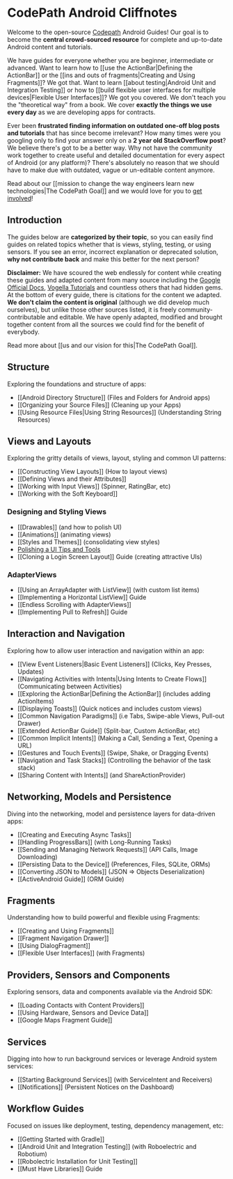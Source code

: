 # CodePath Android Cliffnotes

Welcome to the open-source [Codepath](http://thecodepath.com) Android Guides! Our goal is to become the **central crowd-sourced resource** for complete and up-to-date Android content and tutorials. 

We have guides for everyone whether you are beginner, intermediate or advanced. Want to learn how to [[use the ActionBar|Defining the ActionBar]] or the [[ins and outs of fragments|Creating and Using Fragments]]? We got that. Want to learn [[about testing|Android Unit and Integration Testing]] or how to [[build flexible user interfaces for multiple devices|Flexible User Interfaces]]? We got you covered. We don't teach you the "theoretical way" from a book. We cover **exactly the things we use every day** as we are developing apps for contracts.

Ever been **frustrated finding information on outdated one-off blog posts and tutorials** that has since become irrelevant? How many times were you googling only to find your answer only on a **2 year old StackOverflow post**? We believe there's got to be a better way. Why not have the community work together to create useful and detailed documentation for every aspect of Android (or any platform)? There's absolutely no reason that we should have to make due with outdated, vague or un-editable content anymore.

Read about our [[mission to change the way engineers learn new technologies|The CodePath Goal]] and we would love for you to [get involved](https://github.com/thecodepath/android_guides/wiki/The-CodePath-Goal#how-do-i-help)!

## Introduction

The guides below are **categorized by their topic**, so you can easily find guides on related topics whether that is views, styling, testing, or using sensors. If you see an error, incorrect explanation or deprecated solution, **why not contribute back** and make this better for the next person?

**Disclaimer:** We have scoured the web endlessly for content while creating these guides and adapted content from many source including the [Google Official Docs](http://developer.android.com/guide/components/index.html), [Vogella Tutorials](http://www.vogella.com/android.html) and countless others that had hidden gems. At the bottom of every guide, there is citations for the content we adapted. **We don't claim the content is original** (although we did develop much ourselves), but unlike those other sources listed, it is freely community-contributable and editable. We have openly adapted, modified and brought together content from all the sources we could find for the benefit of everybody.

Read more about [[us and our vision for this|The CodePath Goal]].

## Structure

Exploring the foundations and structure of apps:

* [[Android Directory Structure]] (Files and Folders for Android apps)
* [[Organizing your Source Files]] (Cleaning up your Apps)
* [[Using Resource Files|Using String Resources]] (Understanding String Resources)

## Views and Layouts

Exploring the gritty details of views, layout, styling and common UI patterns:

* [[Constructing View Layouts]] (How to layout views)
* [[Defining Views and their Attributes]]
* [[Working with Input Views]] (Spinner, RatingBar, etc)
* [[Working with the Soft Keyboard]]

### Designing and Styling Views

* [[Drawables]] (and how to polish UI)
* [[Animations]] (animating views)
* [[Styles and Themes]] (consolidating view styles)
* [Polishing a UI Tips and Tools](https://gist.github.com/nesquena/6c567083aec13d868017)
* [[Cloning a Login Screen Layout]] Guide (creating attractive UIs)

### AdapterViews

* [[Using an ArrayAdapter with ListView]] (with custom list items)
* [[Implementing a Horizontal ListView]] Guide
* [[Endless Scrolling with AdapterViews]]
* [[Implementing Pull to Refresh]] Guide

## Interaction and Navigation

Exploring how to allow user interaction and navigation within an app:

* [[View Event Listeners|Basic Event Listeners]] (Clicks, Key Presses, Updates)
* [[Navigating Activities with Intents|Using Intents to Create Flows]] (Communicating between Activities)
* [[Exploring the ActionBar|Defining the ActionBar]] (includes adding ActionItems)
* [[Displaying Toasts]] (Quick notices and includes custom views)
* [[Common Navigation Paradigms]] (i.e Tabs, Swipe-able Views, Pull-out Drawer)
* [[Extended ActionBar Guide]] (Split-bar, Custom ActionBar, etc)
* [[Common Implicit Intents]] (Making a Call, Sending a Text, Opening a URL)
* [[Gestures and Touch Events]] (Swipe, Shake, or Dragging Events)
* [[Navigation and Task Stacks]] (Controlling the behavior of the task stack)
* [[Sharing Content with Intents]] (and ShareActionProvider)

## Networking, Models and Persistence

Diving into the networking, model and persistence layers for data-driven apps:

* [[Creating and Executing Async Tasks]]
* [[Handling ProgressBars]] (with Long-Running Tasks)
* [[Sending and Managing Network Requests]] (API Calls, Image Downloading)
* [[Persisting Data to the Device]] (Preferences, Files, SQLite, ORMs)
* [[Converting JSON to Models]] (JSON => Objects Deserialization)
* [[ActiveAndroid Guide]] (ORM Guide)

## Fragments

Understanding how to build powerful and flexible using Fragments:

* [[Creating and Using Fragments]]
* [[Fragment Navigation Drawer]]
* [[Using DialogFragment]]
* [[Flexible User Interfaces]] (with Fragments)

## Providers, Sensors and Components

Exploring sensors, data and components available via the Android SDK:

* [[Loading Contacts with Content Providers]]
* [[Using Hardware, Sensors and Device Data]]
* [[Google Maps Fragment Guide]]

## Services

Digging into how to run background services or leverage Android system services:

* [[Starting Background Services]] (with ServiceIntent and Receivers)
* [[Notifications]] (Persistent Notices on the Dashboard)

## Workflow Guides

Focused on issues like deployment, testing, dependency management, etc:

* [[Getting Started with Gradle]]
* [[Android Unit and Integration Testing]] (with Roboelectric and Robotium)
* [[Robolectric Installation for Unit Testing]]
* [[Must Have Libraries]] Guide